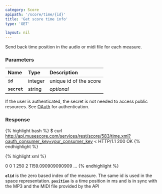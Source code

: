 ```yaml
---
category: Score
apipath: '/score/time/{id}'
title: 'Get score time info'
type: 'GET'

layout: nil
---
```


Send back time position in the audio or midi file for each measure.

### Parameters

Name 			 |  Type     | Description     |
:----------------|:----------|:----------------|
**`id`**     	 | integer    | unique id of the score 	|
**`secret`**     | string    | _optional_ 	   |

If the user is authenticated, the secret is not needed to access public resources. See [OAuth](#/authentication) for authentication.

### Response

{% highlight bash %}
$ curl http://api.musescore.com/services/rest/score/583/time.xml?oauth_consumer_key=your_consumer_key
< HTTP/1.1 200 OK
{% endhighlight %}

{% highlight xml %}

<?xml version="1.0" encoding="utf-8"?>
<events is_array="true">
    <event>
      <elid>0</elid>
      <position>0</position>
    </event>
    <event>
      <elid>1</elid>
      <position>250</position>
    </event>
    <event>
       <elid>2</elid>
       <position>1159.090909090909</position>
    </event>
   ...
 </events>
 {% endhighlight %}

**`elid`** is the zero based index of the measure. The same id is used in the space representation.
**`position`** is a time position in ms and is in sync with the MP3 and the MIDI file provided by the API
